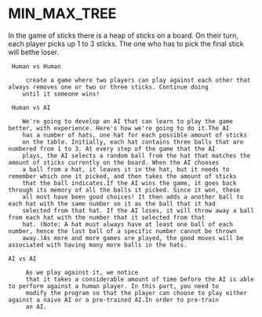 # MIN_MAX_TREE
In the game of sticks there is a heap of sticks on a board. On their turn, each player picks up 1 to 3 sticks. The one who has to 
	pick the final stick will bethe loser. 

	 Human vs Human

		 create a game where two players can play against each other that always removes one or two or three sticks. Continue doing
		until it someone wins!

	 Human vs AI

		We're going to develop an AI that can learn to play the game better, with experience. Here's how we're going to do it.The AI
	    has a number of hats, one hat for each possible amount of sticks 
		on the table. Initially, each hat contains three balls that are numbered from 1 to 3. At every step of the game that the AI 
		plays, the AI selects a random ball from the hat that matches the amount of sticks currently on the board. When the AI chooses 
		a ball from a hat, it leaves it in the hat, but it needs to remember which one it picked, and then takes the amount of sticks 
		that the ball indicates.If the AI wins the game, it goes back through its memory of all the balls it picked. Since it won, these
		all most have been good choices! It then adds a another ball to each hat with the same number on it as the ball that it had 
		selected from that hat. If the AI loses, it will throw away a ball from each hat with the number that it selected from that
		hat. (Note: A hat must always have at least one ball of each number, hence the last ball of a specific number cannot be thrown 
	    away.)As more and more games are played, the good moves will be associated with having many more balls in the hats.

	AI vs AI

		 As we play against it, we notice 
		 that it takes a considerable amount of time before the AI is able to perform against a human player. In this part, you need to 
		 modify the program so that the player can choose to play either against a naive AI or a pre-trained AI.In order to pre-train 
		 an AI.
